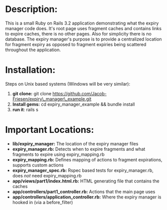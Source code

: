 Description:
============
This is a small Ruby on Rails 3.2 application demonstrating what the expiry manager code does. It's root page uses fragment caches and contains links to expire caches, there is no other pages. Also for simplicity there is no database. The expiry manager's purpose is to provide a centralized location for fragment expiry as opposed to fragment expiries being scattered throughout the application.

Installation:
=============
Steps on Unix based systems (Windows will be very similar):

1. **git clone:** git clone https://github.com/Jacob-Friesen/expiry\_manager\_example.git
2. **Install gems:** cd expiry\_manager\_example && bundle install
3. **run it**: rails s


Important Locations:
====================

 * **lib/expiry\_manager:** The location of the expiry manager files 
  * **expiry\_manager.rb:** Detects when to expire fragments and what fragments to expire using expiry\_mapping.rb
  * **expiry\_mapping.rb:** Defines mapping of actions to fragment expirations, supports custom actions
  * **expiry\_manager_spec.rb:** Rspec based tests for expiry\_manager.rb, does *not* need expiry\_mapping.rb
 * **app/views/part1/index.html.rb:** HTML generating file that contains the caches
 * **app/controllers/part1\_controller.rb:** Actions that the main page uses
 * **app/controllers/application\_controller.rb:** Where the expiry manager is hooked in (via a before\_filter)